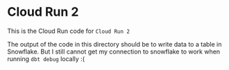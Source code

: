 # Cloud Run 2
This is the Cloud Run code for `Cloud Run 2`

The output of the code in this directory should be to write data to a table in Snowflake.
But I still cannot get my connection to snowflake to work when running `dbt debug` locally :(
